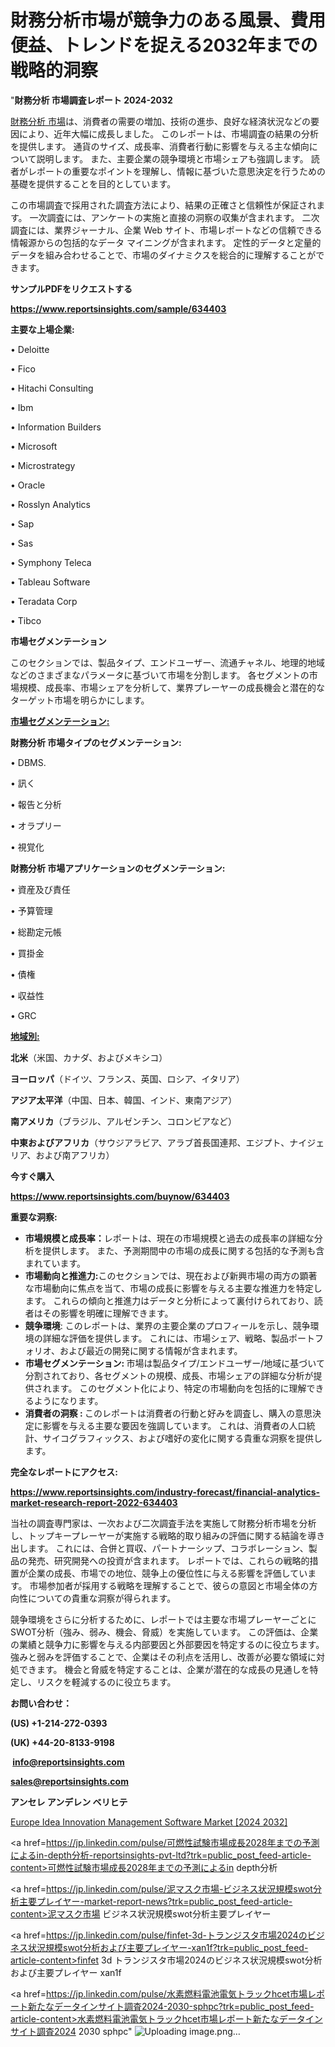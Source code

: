 # 財務分析市場が競争力のある風景、費用便益、トレンドを捉える2032年までの戦略的洞察

"<strong>財務分析 市場調査レポート 2024-2032</strong>

<a href=https://www.reportsinsights.com/sample/634403>財務分析 市場</a>は、消費者の需要の増加、技術の進歩、良好な経済状況などの要因により、近年大幅に成長しました。 このレポートは、市場調査の結果の分析を提供します。 通貨のサイズ、成長率、消費者行動に影響を与える主な傾向について説明します。 また、主要企業の競争環境と市場シェアも強調します。 読者がレポートの重要なポイントを理解し、情報に基づいた意思決定を行うための基礎を提供することを目的としています。

この市場調査で採用された調査方法により、結果の正確さと信頼性が保証されます。 一次調査には、アンケートの実施と直接の洞察の収集が含まれます。 二次調査には、業界ジャーナル、企業 Web サイト、市場レポートなどの信頼できる情報源からの包括的なデータ マイニングが含まれます。 定性的データと定量的データを組み合わせることで、市場のダイナミクスを総合的に理解することができます。

<strong><b>サンプルPDFをリクエストする</b></strong>

<a href=https://www.reportsinsights.com/sample/634403><strong><u>https://www.reportsinsights.com/sample/634403</u></strong></a>

<strong>主要な上場企業:</strong>

• Deloitte

• Fico

• Hitachi Consulting

• Ibm

• Information Builders

• Microsoft

• Microstrategy

• Oracle

• Rosslyn Analytics

• Sap

• Sas

• Symphony Teleca

• Tableau Software

• Teradata Corp

• Tibco

<strong>市場セグメンテーション</strong>

このセクションでは、製品タイプ、エンドユーザー、流通チャネル、地理的地域などのさまざまなパラメータに基づいて市場を分割します。 各セグメントの市場規模、成長率、市場シェアを分析して、業界プレーヤーの成長機会と潜在的なターゲット市場を明らかにします。

<strong><u>市場セグメンテーション</u></strong><strong><u>:</u></strong>

<strong>財務分析 市場タイプのセグメンテーション:</strong>

• DBMS.

• 訊く

• 報告と分析

• オラプリー

• 視覚化

<strong>財務分析 市場アプリケーションのセグメンテーション:</strong>

• 資産及び責任

• 予算管理

• 総勘定元帳

• 買掛金

• 債権

• 収益性

• GRC

<strong><u>地域別</u></strong><strong><u>:</u></strong>

<strong>北米</strong>（米国、カナダ、およびメキシコ）

<strong>ヨーロッパ</strong>（ドイツ、フランス、英国、ロシア、イタリア）

<strong>アジア太平洋</strong>（中国、日本、韓国、インド、東南アジア）

<strong>南アメリカ</strong>（ブラジル、アルゼンチン、コロンビアなど）

<strong>中東およびアフリカ</strong>（サウジアラビア、アラブ首長国連邦、エジプト、ナイジェリア、および南アフリカ）

<strong>今すぐ購入</strong>

<a href=https://www.reportsinsights.com/buynow/634403><strong><u>https://www.reportsinsights.com/buynow/634403</u></strong></a>

<strong>重要な洞察:</strong>
<ul>
  <li><strong>市場規模と成長率：</strong>レポートは、現在の市場規模と過去の成長率の詳細な分析を提供します。 また、予測期間中の市場の成長に関する包括的な予測も含まれています。</li>
  <li><strong>市場動向と推進力:</strong>このセクションでは、現在および新興市場の両方の顕著な市場動向に焦点を当て、市場の成長に影響を与える主要な推進力を特定します。 これらの傾向と推進力はデータと分析によって裏付けられており、読者はその影響を明確に理解できます。</li>
  <li><strong>競争環境</strong>: このレポートは、業界の主要企業のプロフィールを示し、競争環境の詳細な評価を提供します。 これには、市場シェア、戦略、製品ポートフォリオ、および最近の開発に関する情報が含まれます。</li>
  <li><strong>市場セグメンテーション: </strong>市場は製品タイプ/エンドユーザー/地域に基づいて分割されており、各セグメントの規模、成長、市場シェアの詳細な分析が提供されます。 このセグメント化により、特定の市場動向を包括的に理解できるようになります。</li>
  <li><strong>消費者の洞察 : </strong>このレポートは消費者の行動と好みを調査し、購入の意思決定に影響を与える主要な要因を強調しています。 これは、消費者の人口統計、サイコグラフィックス、および嗜好の変化に関する貴重な洞察を提供します。</li>
</ul>
<strong>完全なレポートにアクセス:</strong>

<a href=https://www.reportsinsights.com/industry-forecast/financial-analytics-market-research-report-2022-634403><strong><u><b>https://www.reportsinsights.com/industry-forecast/financial-analytics-market-research-report-2022-634403</b></u></strong></a>

当社の調査専門家は、一次および二次調査手法を実施して財務分析市場を分析し、トップキープレーヤーが実施する戦略的取り組みの評価に関する結論を導き出します。 これには、合併と買収、パートナーシップ、コラボレーション、製品の発売、研究開発への投資が含まれます。 レポートでは、これらの戦略的措置が企業の成長、市場での地位、競争上の優位性に与える影響を評価しています。 市場参加者が採用する戦略を理解することで、彼らの意図と市場全体の方向性についての貴重な洞察が得られます。

競争環境をさらに分析するために、レポートでは主要な市場プレーヤーごとにSWOT分析（強み、弱み、機会、脅威）を実施しています。 この評価は、企業の業績と競争力に影響を与える内部要因と外部要因を特定するのに役立ちます。 強みと弱みを評価することで、企業はその利点を活用し、改善が必要な領域に対処できます。 機会と脅威を特定することは、企業が潜在的な成長の見通しを特定し、リスクを軽減するのに役立ちます。

<strong>お問い合わせ：</strong>

<strong>(US) +1-214-272-0393</strong>

<strong>(UK) +44-20-8133-9198</strong>

<strong> </strong><a href=info@reportsinsights.com><strong><u>info@reportsinsights.com</u></strong></a>

<a href=sales@reportsinsights.com><strong><u>sales@reportsinsights.com</u></strong></a>

<strong>アンセレ アンデレン ベリヒテ</strong>

<a href=https://www.linkedin.com/pulse/europe-idea-innovation-management-software-markets-lhclf/>Europe Idea Innovation Management Software Market [2024 2032]</a>

<a href=https://jp.linkedin.com/pulse/可燃性試験市場成長2028年までの予測によるin-depth分析-reportsinsights-pvt-ltd?trk=public_post_feed-article-content>可燃性試験市場成長2028年までの予測によるin depth分析</a>

<a href=https://jp.linkedin.com/pulse/泥マスク市場-ビジネス状況規模swot分析主要プレイヤー-market-report-news?trk=public_post_feed-article-content>泥マスク市場 ビジネス状況規模swot分析主要プレイヤー</a>

<a href=https://jp.linkedin.com/pulse/finfet-3d-トランジスタ市場2024のビジネス状況規模swot分析および主要プレイヤー-xan1f?trk=public_post_feed-article-content>finfet 3d トランジスタ市場2024のビジネス状況規模swot分析および主要プレイヤー xan1f</a>

<a href=https://jp.linkedin.com/pulse/水素燃料電池電気トラックhcet市場レポート新たなデータインサイト調査2024-2030-sphpc?trk=public_post_feed-article-content>水素燃料電池電気トラックhcet市場レポート新たなデータインサイト調査2024 2030 sphpc</a>"
![Uploading image.png…]()
